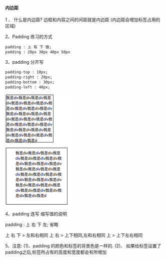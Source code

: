 #### 内边距



1 、 什么是内边距? 
边框和内容之间的间距就是内边距 (内边距会增加标签占用的区域)

2、Padding 练习的方式
```
padding : 上 有 下 做;
padding : 20px 30px 40px 50px
```
3、padding 分开写
```
padding-top : 10px;
padding-right : 20px;
padding-bottom : 30px;
padding-left : 40px;
```

![](/assets/padding.png)

4、padding 连写 缩写值的说明

padding : 上 右 下 左; 省略 

上 右 下 > 左和右相同
上 右  >  上下相同,左和右相同
上 >  上下左右相同


5、注意: 
(1)、padding 的颜色和标签的背景色是一样的.
(2)、 如果给标签设置了 padding之后,标签所占有的高度和宽度都会有所增加

